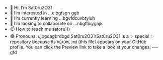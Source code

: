 - 👋 Hi, I’m Sat0ru2O31
- 👀 I’m interested in ...e bgfsgn ggb
- 🌱 I’m currently learning ...bgvfdcuvbtyiuh
- 💞️ I’m looking to collaborate on ...nbgftiuyghjk
- 📫 How to reach me satoru)))
- 😄 Pronouns: ujbgdagbrdbgd
Sat0ru2O31/Sat0ru2O31 is a ✨ special ✨ repository because its `README.md` (this file) appears on your GitHub profile.
You can click the Preview link to take a look at your changes.
---gfd
